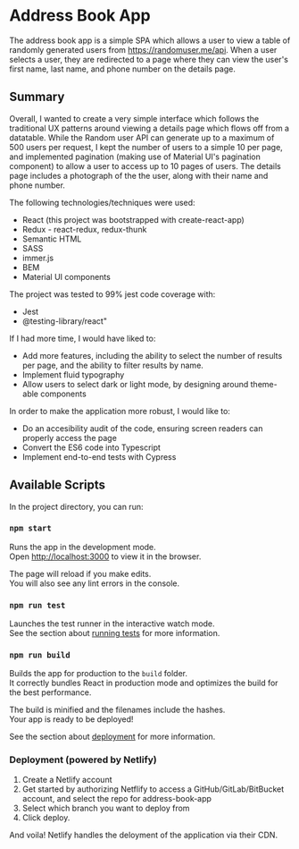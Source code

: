 # Address Book App

The address book app is a simple SPA which allows a user to view a table of randomly generated users from 
https://randomuser.me/api. When a user selects a user, they are redirected to a page where they can view the 
user's first name, last name, and phone number on the details page.

## Summary

Overall, I wanted to create a very simple interface which follows the traditional UX patterns around viewing a details
page which flows off from a datatable. While the Random user API can generate up to a maximum of 500 users per request,
I kept the number of users to a simple 10 per page, and implemented pagination (making use of Material UI's pagination 
component) to allow a user to access up to 10 pages of users. The details page includes a photograph of the the user, 
along with their name and phone number. 

The following technologies/techniques were used:
* React (this project was bootstrapped with create-react-app)
* Redux - react-redux, redux-thunk
* Semantic HTML
* SASS
* immer.js
* BEM
* Material UI components

The project was tested to 99% jest code coverage with:
* Jest
* @testing-library/react"

If I had more time, I would have liked to:
* Add more features, including the ability to select the number of results per page, and the ability to filter results by name.
* Implement fluid typography
* Allow users to select dark or light mode, by designing around theme-able components

In order to make the application more robust, I would like to:
* Do an accesibility audit of the code, ensuring screen readers can properly access the page
* Convert the ES6 code into Typescript
* Implement end-to-end tests with Cypress 

## Available Scripts

In the project directory, you can run:

### `npm start`

Runs the app in the development mode.\
Open [http://localhost:3000](http://localhost:3000) to view it in the browser.

The page will reload if you make edits.\
You will also see any lint errors in the console.

### `npm run test`

Launches the test runner in the interactive watch mode.\
See the section about [running tests](https://facebook.github.io/create-react-app/docs/running-tests) for more information.

### `npm run build`

Builds the app for production to the `build` folder.\
It correctly bundles React in production mode and optimizes the build for the best performance.

The build is minified and the filenames include the hashes.\
Your app is ready to be deployed!

See the section about [deployment](https://facebook.github.io/create-react-app/docs/deployment) for more information.

### Deployment (powered by Netlify)

1. Create a Netlify account
2. Get started by authorizing Netflify to access a GitHub/GitLab/BitBucket account, and select the repo for address-book-app
3. Select which branch you want to deploy from
4. Click deploy.

And voila! Netlify handles the deloyment of the application via their CDN.
